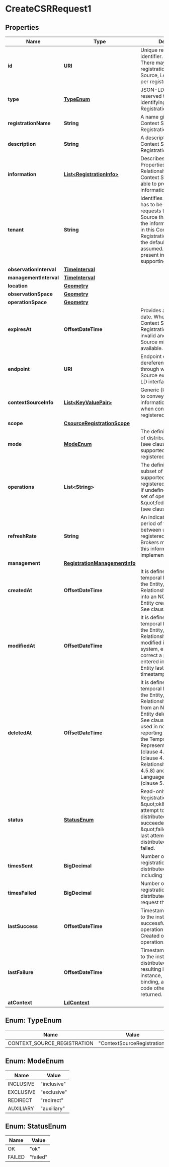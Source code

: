 

# CreateCSRRequest1


## Properties

| Name | Type | Description | Notes |
|------------ | ------------- | ------------- | -------------|
|**id** | **URI** | Unique registration identifier. (JSON-LD @id). There may be multiple registrations per Context Source, i.e. the id is unique per registration.  |  [optional] |
|**type** | [**TypeEnum**](#TypeEnum) | JSON-LD @type Use reserved type for identifying Context Source Registration.  |  |
|**registrationName** | **String** | A name given to this Context Source Registration.  |  [optional] |
|**description** | **String** | A description of this Context Source Registration.  |  [optional] |
|**information** | [**List&lt;RegistrationInfo&gt;**](RegistrationInfo.md) | Describes the Entities, Properties and Relationships for which the Context Source may be able to provide information.  |  |
|**tenant** | **String** | Identifies the tenant that has to be specified in all requests to the Context Source that are related to the information registered in this Context Source Registration. If not present, the default tenant is assumed. Should only be present in systems supporting multi-tenancy.  |  [optional] |
|**observationInterval** | [**TimeInterval**](TimeInterval.md) |  |  [optional] |
|**managementInterval** | [**TimeInterval**](TimeInterval.md) |  |  [optional] |
|**location** | [**Geometry**](Geometry.md) |  |  [optional] |
|**observationSpace** | [**Geometry**](Geometry.md) |  |  [optional] |
|**operationSpace** | [**Geometry**](Geometry.md) |  |  [optional] |
|**expiresAt** | **OffsetDateTime** | Provides an expiration date. When passed the Context Source Registration will become invalid and the Context Source might no longer be available.  |  [optional] |
|**endpoint** | **URI** | Endpoint expressed as dereferenceable URI through which the Context Source exposes its NGSI-LD interface.  |  |
|**contextSourceInfo** | [**List&lt;KeyValuePair&gt;**](KeyValuePair.md) | Generic {key, value} array to convey optional information to provide when contacting the registered Context Source.  |  [optional] |
|**scope** | [**CsourceRegistrationScope**](CsourceRegistrationScope.md) |  |  [optional] |
|**mode** | [**ModeEnum**](#ModeEnum) | The definition of the mode of distributed operation (see clause 4.3.6) supported by the registered Context Source.  |  [optional] |
|**operations** | **List&lt;String&gt;** | The definition limited subset of API operations supported by the registered Context Source.  If undefined, the default set of operations is \&quot;federationOps\&quot; (see clause 4.20).  |  [optional] |
|**refreshRate** | **String** | An indication of the likely period of time to elapse between updates at this registered endpoint. Brokers may optionally use this information to help implement caching.  |  [optional] |
|**management** | [**RegistrationManagementInfo**](RegistrationManagementInfo.md) |  |  [optional] |
|**createdAt** | **OffsetDateTime** | It is defined as the temporal Property at which the Entity, Property or Relationship was entered into an NGSI-LD system.  Entity creation timestamp. See clause 4.8.  |  [optional] |
|**modifiedAt** | **OffsetDateTime** | It is defined as the temporal Property at which the Entity, Property or Relationship was last modified in an NGSI-LD system, e.g. in order to correct a previously entered incorrect value.  Entity last modification timestamp. See clause 4.8.  |  [optional] |
|**deletedAt** | **OffsetDateTime** | It is defined as the temporal Property at which the Entity, Property or Relationship was deleted from an NGSI-LD system.  Entity deletion timestamp. See clause 4.8. It is only used in notifications reporting deletions and in the Temporal Representation of Entities (clause 4.5.6), Properties (clause 4.5.7), Relationships (clause 4.5.8) and LanguageProperties (clause 5.2.32).  |  [optional] |
|**status** | [**StatusEnum**](#StatusEnum) | Read-only. Status of the Registration. It shall be \&quot;ok\&quot; if the last attempt to perform a distributed operation succeeded. It shall be \&quot;failed\&quot; if the last attempt to perform a distributed operation failed.  |  [optional] [readonly] |
|**timesSent** | **BigDecimal** | Number of times that the registration triggered a distributed operation, including failed attempts.  |  [optional] [readonly] |
|**timesFailed** | **BigDecimal** | Number of times that the registration triggered a distributed operation request that failed. |  [optional] [readonly] |
|**lastSuccess** | **OffsetDateTime** | Timestamp corresponding to the instant when the last successfully distributed operation was sent. Created on first successful operation.  |  [optional] [readonly] |
|**lastFailure** | **OffsetDateTime** | Timestamp corresponding to the instant when the last distributed operation resulting in a failure (for instance, in the HTTP binding, an HTTP response code other than 2xx) was returned.  |  [optional] [readonly] |
|**atContext** | [**LdContext**](LdContext.md) |  |  |



## Enum: TypeEnum

| Name | Value |
|---- | -----|
| CONTEXT_SOURCE_REGISTRATION | &quot;ContextSourceRegistration&quot; |



## Enum: ModeEnum

| Name | Value |
|---- | -----|
| INCLUSIVE | &quot;inclusive&quot; |
| EXCLUSIVE | &quot;exclusive&quot; |
| REDIRECT | &quot;redirect&quot; |
| AUXILIARY | &quot;auxiliary&quot; |



## Enum: StatusEnum

| Name | Value |
|---- | -----|
| OK | &quot;ok&quot; |
| FAILED | &quot;failed&quot; |



